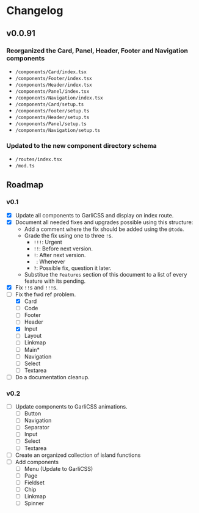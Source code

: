 # Changelog

## v0.0.91

### Reorganized the Card, Panel, Header, Footer and Navigation components
  - `/components/Card/index.tsx`
  - `/components/Footer/index.tsx`
  - `/components/Header/index.tsx`
  - `/components/Panel/index.tsx`
  - `/components/Navigation/index.tsx`
  - `/components/Card/setup.ts`
  - `/components/Footer/setup.ts`
  - `/components/Header/setup.ts`
  - `/components/Panel/setup.ts`
  - `/components/Navigation/setup.ts`

### Updated to the new component directory schema
  - `/routes/index.tsx`
  - `/mod.ts`

## Roadmap

### v0.1

  - [x] Update all components to GarliCSS and display on index route.
  - [x] Document all needed fixes and upgrades possible using this structure:
    - Add a comment where the fix should be added using the `@todo`.
    - Grade the fix using one to three `!`s.
      - `!!!`: Urgent
      - `!!`: Before next version.
      - `!`: After next version.
      - ` `: Whenever
      - `?`: Possible fix, question it later.
    - Substitue the `Features` section of this document to a list of every feature with its pending.
  - [x] Fix `!!`s and `!!!`s.
  - [ ] Fix the fwd ref problem.
    - [x] Card
    - [ ] Code
    - [ ] Footer
    - [ ] Header
    - [x] Input
    - [ ] Layout
    - [ ] Linkmap
    - [ ] Main*
    - [ ] Navigation
    - [ ] Select
    - [ ] Textarea
  - [ ] Do a documentation cleanup.

### v0.2

  - [ ] Update components to GarliCSS animations.
    - [ ] Button
    - [ ] Navigation
    - [ ] Separator
    - [ ] Input
    - [ ] Select
    - [ ] Textarea
  - [ ] Create an organized collection of island functions
  - [ ] Add components
    - [ ] Menu (Update to GarliCSS)
    - [ ] Page
    - [ ] Fieldset
    - [ ] Chip
    - [ ] Linkmap
    - [ ] Spinner